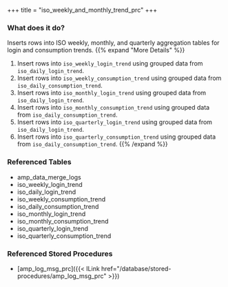 +++
title = "iso_weekly_and_monthly_trend_prc"
+++

### What does it do?
Inserts rows into ISO weekly, monthly, and quarterly aggregation tables for login and consumption trends.
{{% expand "More Details" %}}
1. Insert rows into `iso_weekly_login_trend` using grouped data from `iso_daily_login_trend`.
2. Insert rows into `iso_weekly_consumption_trend` using grouped data from `iso_daily_consumption_trend`.
3. Insert rows into `iso_monthly_login_trend` using grouped data from `iso_daily_login_trend`.
4. Insert rows into `iso_monthly_consumption_trend` using grouped data from `iso_daily_consumption_trend`.
5. Insert rows into `iso_quarterly_login_trend` using grouped data from `iso_daily_login_trend`.
6. Insert rows into `iso_quarterly_consumption_trend` using grouped data from `iso_daily_consumption_trend`.
{{% /expand %}}

### Referenced Tables
- amp_data_merge_logs
- iso_weekly_login_trend
- iso_daily_login_trend
- iso_weekly_consumption_trend
- iso_daily_consumption_trend
- iso_monthly_login_trend
- iso_monthly_consumption_trend
- iso_quarterly_login_trend 
- iso_quarterly_consumption_trend

### Referenced Stored Procedures
- [amp_log_msg_prc]({{< ILink href="/database/stored-procedures/amp_log_msg_prc" >}})
